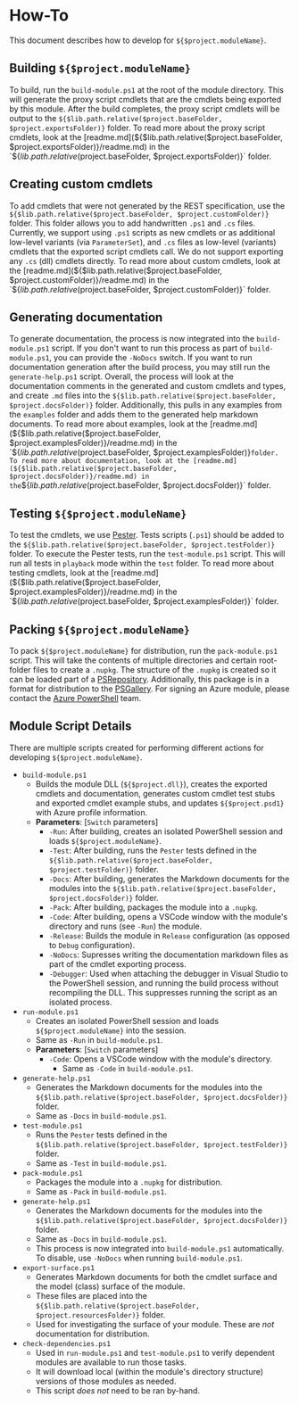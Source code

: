 # How-To
This document describes how to develop for `${$project.moduleName}`.

## Building `${$project.moduleName}`
To build, run the `build-module.ps1` at the root of the module directory. This will generate the proxy script cmdlets that are the cmdlets being exported by this module. After the build completes, the proxy script cmdlets will be output to the `${$lib.path.relative($project.baseFolder, $project.exportsFolder)}` folder. To read more about the proxy script cmdlets, look at the [readme.md](${$lib.path.relative($project.baseFolder, $project.exportsFolder)}/readme.md) in the `${$lib.path.relative($project.baseFolder, $project.exportsFolder)}` folder.

## Creating custom cmdlets
To add cmdlets that were not generated by the REST specification, use the `${$lib.path.relative($project.baseFolder, $project.customFolder)}` folder. This folder allows you to add handwritten `.ps1` and `.cs` files. Currently, we support using `.ps1` scripts as new cmdlets or as additional low-level variants (via `ParameterSet`), and `.cs` files as low-level (variants) cmdlets that the exported script cmdlets call. We do not support exporting any `.cs` (dll) cmdlets directly. To read more about custom cmdlets, look at the [readme.md](${$lib.path.relative($project.baseFolder, $project.customFolder)}/readme.md) in the `${$lib.path.relative($project.baseFolder, $project.customFolder)}` folder.

## Generating documentation
To generate documentation, the process is now integrated into the `build-module.ps1` script. If you don't want to run this process as part of `build-module.ps1`, you can provide the `-NoDocs` switch. If you want to run documentation generation after the build process, you may still run the `generate-help.ps1` script. Overall, the process will look at the documentation comments in the generated and custom cmdlets and types, and create `.md` files into the `${$lib.path.relative($project.baseFolder, $project.docsFolder)}` folder. Additionally, this pulls in any examples from the `examples` folder and adds them to the generated help markdown documents. To read more about examples, look at the [readme.md](${$lib.path.relative($project.baseFolder, $project.examplesFolder)}/readme.md) in the `${$lib.path.relative($project.baseFolder, $project.examplesFolder)}` folder. To read more about documentation, look at the [readme.md](${$lib.path.relative($project.baseFolder, $project.docsFolder)}/readme.md) in the `${$lib.path.relative($project.baseFolder, $project.docsFolder)}` folder.

## Testing `${$project.moduleName}`
To test the cmdlets, we use [Pester](https://github.com/pester/Pester). Tests scripts (`.ps1`) should be added to the `${$lib.path.relative($project.baseFolder, $project.testFolder)}` folder. To execute the Pester tests, run the `test-module.ps1` script. This will run all tests in `playback` mode within the `test` folder. To read more about testing cmdlets, look at the [readme.md](${$lib.path.relative($project.baseFolder, $project.examplesFolder)}/readme.md) in the `${$lib.path.relative($project.baseFolder, $project.examplesFolder)}` folder.

## Packing `${$project.moduleName}`
To pack `${$project.moduleName}` for distribution, run the `pack-module.ps1` script. This will take the contents of multiple directories and certain root-folder files to create a `.nupkg`. The structure of the `.nupkg` is created so it can be loaded part of a [PSRepository](https://docs.microsoft.com/powershell/module/powershellget/register-psrepository). Additionally, this package is in a format for distribution to the [PSGallery](https://www.powershellgallery.com/). For signing an Azure module, please contact the [Azure PowerShell](https://github.com/Azure/azure-powershell) team.

## Module Script Details
There are multiple scripts created for performing different actions for developing `${$project.moduleName}`.
- `build-module.ps1`
  - Builds the module DLL (`${$project.dll}`), creates the exported cmdlets and documentation, generates custom cmdlet test stubs and exported cmdlet example stubs, and updates `${$project.psd1}` with Azure profile information.
  - **Parameters**: [`Switch` parameters]
    - `-Run`: After building, creates an isolated PowerShell session and loads `${$project.moduleName}`.
    - `-Test`: After building, runs the `Pester` tests defined in the `${$lib.path.relative($project.baseFolder, $project.testFolder)}` folder.
    - `-Docs`: After building, generates the Markdown documents for the modules into the `${$lib.path.relative($project.baseFolder, $project.docsFolder)}` folder.
    - `-Pack`: After building, packages the module into a `.nupkg`.
    - `-Code`: After building, opens a VSCode window with the module's directory and runs (see `-Run`) the module.
    - `-Release`: Builds the module in `Release` configuration (as opposed to `Debug` configuration).
    - `-NoDocs`: Supresses writing the documentation markdown files as part of the cmdlet exporting process.
    - `-Debugger`: Used when attaching the debugger in Visual Studio to the PowerShell session, and running the build process without recompiling the DLL. This suppresses running the script as an isolated process.
- `run-module.ps1`
  - Creates an isolated PowerShell session and loads `${$project.moduleName}` into the session.
  - Same as `-Run` in `build-module.ps1`.
  - **Parameters**: [`Switch` parameters]
    - `-Code`: Opens a VSCode window with the module's directory.
      - Same as `-Code` in `build-module.ps1`.
- `generate-help.ps1`
  - Generates the Markdown documents for the modules into the `${$lib.path.relative($project.baseFolder, $project.docsFolder)}` folder.
  - Same as `-Docs` in `build-module.ps1`.
- `test-module.ps1`
  - Runs the `Pester` tests defined in the `${$lib.path.relative($project.baseFolder, $project.testFolder)}` folder.
  - Same as `-Test` in `build-module.ps1`.
- `pack-module.ps1`
  - Packages the module into a `.nupkg` for distribution.
  - Same as `-Pack` in `build-module.ps1`.
- `generate-help.ps1`
  - Generates the Markdown documents for the modules into the `${$lib.path.relative($project.baseFolder, $project.docsFolder)}` folder.
  - Same as `-Docs` in `build-module.ps1`.
  - This process is now integrated into `build-module.ps1` automatically. To disable, use `-NoDocs` when running `build-module.ps1`.
- `export-surface.ps1`
  - Generates Markdown documents for both the cmdlet surface and the model (class) surface of the module.
  - These files are placed into the `${$lib.path.relative($project.baseFolder, $project.resourcesFolder)}` folder.
  - Used for investigating the surface of your module. These are *not* documentation for distribution.
- `check-dependencies.ps1`
  - Used in `run-module.ps1` and `test-module.ps1` to verify dependent modules are available to run those tasks.
  - It will download local (within the module's directory structure) versions of those modules as needed.
  - This script *does not* need to be ran by-hand.